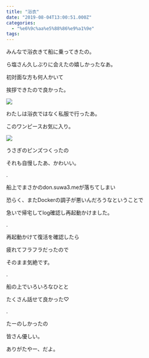 ```yaml
---
title: "浴衣"
date: "2019-08-04T13:00:51.000Z"
categories: 
  - "%e6%9c%aa%e5%88%86%e9%a1%9e"
tags: 
---
```


みんなで浴衣きて船に乗ってきたの。

ら塩さん久しぶりに会えたの嬉しかったなあ。

初対面な方も何人かいて

挨拶できたので良かった。

![](images/19-08-05-15-38-10-681_deco6557674940852094925.jpg)

わたしは浴衣ではなく私服で行ったあ。

このワンピースお気に入り。

![](images/2019-08-05-15-43-18916110305137209734.jpg)

うさぎのピンズつくったの

それも自慢したあ、かわいい。

.

船上でまさかのdon.suwa3.meが落ちてしまい

恐らく、またDockerの調子が悪いんだろうなということで

急いで帰宅してlog確認し再起動かけました。

.

再起動かけて復活を確認したら

疲れてフラフラだったので

そのまま気絶です。

.

船の上でいろいろなひとと

たくさん話せて良かった♡

.

たーのしかったの

皆さん優しい。

ありがたやー、だよ。
